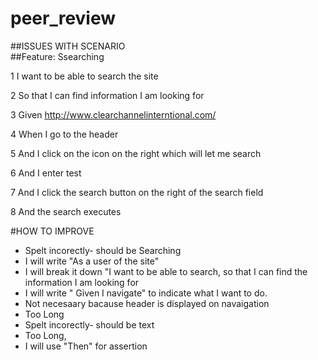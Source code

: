 # peer_review
##ISSUES WITH SCENARIO                                           
##Feature: Ssearching

1 I want to be able to search the site

2 So that I can find information I am looking for

3 Given http://www.clearchannelinterntional.com/

4 When I go to the header

5 And I click on the icon on the right which will let me search

6 And I enter test

7 And I click the search button on the right of the search field

8 And the search executes


  #HOW TO IMPROVE
* Spelt incorectly- should be Searching
* I will write "As a user of the site"
* I will break it down "I want to be able to search, so that I can find the   information I am looking for
* I will write " Given I navigate" to indicate what I want to do.
* Not necesaary bacause header is displayed on navaigation
* Too Long
* Spelt incorectly- should be text
* Too Long,
* I will use "Then" for assertion


